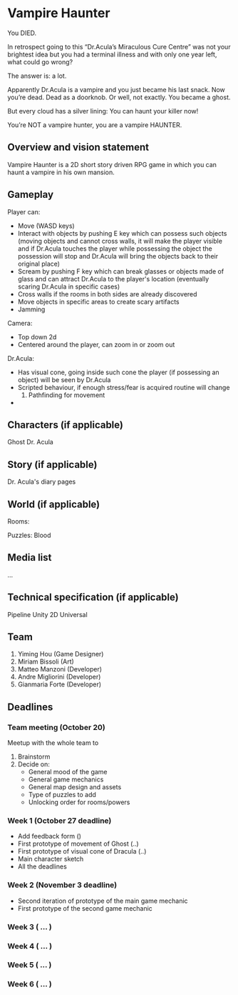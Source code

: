 # Vampire Haunter #
You DIED. 

In retrospect going to this “Dr.Acula’s Miraculous Cure Centre” was not your brightest idea but you had a terminal illness and with only one year left, what could go wrong?

The answer is: a lot. 

Apparently Dr.Acula is a vampire and you just became his last snack. Now you’re dead. Dead as a doorknob. Or well, not exactly. You became a ghost. 

But every cloud has a silver lining: You can haunt your killer now! 

You’re NOT a vampire hunter, you are a vampire HAUNTER.

## Overview and vision statement ##
Vampire Haunter is a 2D short story driven RPG game in which you can haunt a vampire in his own mansion. 

## Gameplay ##
Player can:
- Move (WASD keys)
- Interact with objects by pushing E key which can possess such objects (moving objects and cannot cross walls, it will make the player visible and if Dr.Acula touches the player while possessing the object the possession will stop and Dr.Acula will bring the objects back to their original place)
- Scream by pushing F key which can break glasses or objects made of glass and can attract Dr.Acula to the player's location (eventually scaring Dr.Acula in specific cases)
- Cross walls if the rooms in both sides are already discovered
- Move objects in specific areas to create scary artifacts
- Jamming 

Camera: 
- Top down 2d
- Centered around the player, can zoom in or zoom out

Dr.Acula:
- Has visual cone, going inside such cone the player (if possessing an object) will be seen by Dr.Acula
- Scripted behaviour, if enough stress/fear is acquired routine will change
    1) Pathfinding for movement
- 

## Characters (if applicable) ##
Ghost
Dr. Acula

## Story (if applicable) ##
Dr. Acula's diary pages

## World (if applicable) ##
Rooms:

Puzzles: 
Blood

## Media list ## 

...

## Technical specification (if applicable) ## 
Pipeline Unity 2D Universal

## Team ##
1. Yiming Hou (Game Designer)
2. Miriam Bissoli (Art) 
3. Matteo Manzoni (Developer)
4. Andre Migliorini (Developer)
5. Gianmaria Forte (Developer)

## Deadlines ##

### Team meeting (October 20) ###
Meetup with the whole team to
1) Brainstorm
2) Decide on:
    - General mood of the game
    - General game mechanics
    - General map design and assets
    - Type of puzzles to add
    - Unlocking order for rooms/powers

### Week 1 (October 27 deadline) ###
- Add feedback form ()
- First prototype of movement of Ghost (..)
- First prototype of visual cone of Dracula (..)
- Main character sketch
- All the deadlines 

### Week 2 (November 3 deadline) ### 
- Second iteration of prototype of the main game mechanic 
- First prototype of the second game mechanic 

### Week 3 ( ... ) ###

### Week 4 ( ... ) ###

### Week 5 ( ... ) ###

### Week 6 ( ... ) ###


